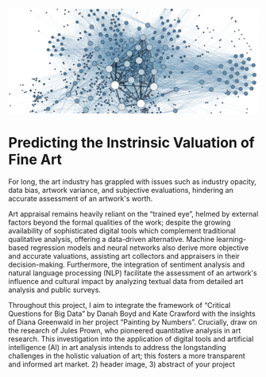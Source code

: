 ![Header](./Header_Image.png)


# Predicting the Instrinsic Valuation of Fine Art

For long, the art industry has grappled with issues such as industry opacity, data bias, artwork variance, and subjective evaluations, hindering an accurate assessment of an artwork's worth.

Art appraisal remains heavily reliant on the “trained eye”, helmed by external factors beyond the formal qualities of the work; despite the growing availability of sophisticated digital tools which complement traditional qualitative analysis, offering a data-driven alternative. Machine learning-based regression models and neural networks also derive more objective and accurate valuations, assisting art collectors and appraisers in their decision-making. Furthermore, the integration of sentiment analysis and natural language processing (NLP) facilitate the assessment of an artwork's influence and cultural impact by analyzing textual data from detailed art analysis and public surveys. 

Throughout this project, I aim to integrate the framework of “Critical Questions for Big Data” by Danah Boyd and Kate Crawford with the insights of Diana Greenwald in her project “Painting by Numbers”. Crucially, draw on the research of Jules Prown, who pioneered quantitative analysis in art research. This investigation into the application of digital tools and artificial intelligence (AI) in art analysis intends to address the longstanding challenges in the holistic valuation of art; this fosters a more transparent and informed art market.
2) header image, 3) abstract of your project
